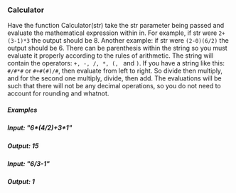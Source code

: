 ### Calculator
Have the function Calculator(str) take the str parameter being passed and evaluate the mathematical expression within in. 
For example, if str were `2+(3-1)*3` the output should be 8. Another example: if str were `(2-0)(6/2)` the output should be 6. 
There can be parenthesis within the string so you must evaluate it properly according to the rules of arithmetic. The string will
contain the operators: `+, -, /, *, (, ` and `)`. If you have a string like this: `#/#*#` or `#+#(#)/#`, then evaluate from left to right. 
So divide then multiply, and for the second one multiply, divide, then add. The evaluations will be such that there will not be any 
decimal operations, so you do not need to account for rounding and whatnot.

##### Examples
##### Input: "6*(4/2)+3*1"
##### Output: 15
##### Input: "6/3-1"
##### Output: 1
